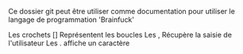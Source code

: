 Ce dossier git peut être utiliser comme documentation pour utiliser le langage de programmation 'Brainfuck'

Les crochets [] Représentent les boucles
Les , Récupère la saisie de l'utilisateur
Les . affiche un  caractère
